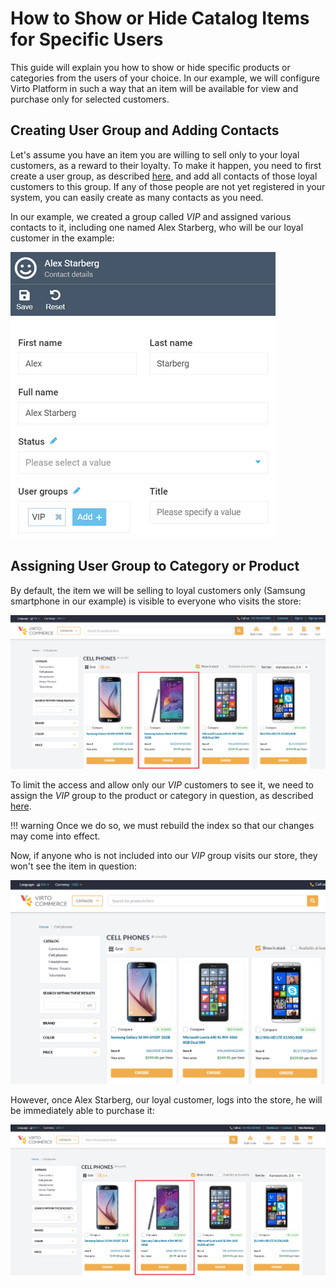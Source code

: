 # How to Show or Hide Catalog Items for Specific Users
This guide will explain you how to show or hide specific products or categories from the users of your choice. In our example, we will configure Virto Platform in such a way that an item will be available for view and purchase only for selected customers.

## Creating User Group and Adding Contacts
Let's assume you have an item you are willing to sell only to your loyal customers, as a reward to their loyalty. To make it happen, you need to first create a user group, as described [here](../user-groups.md#creating-new-user-group), and add all contacts of those loyal customers to this group. If any of those people are not yet registered in your system, you can easily create as many contacts as you need.

In our example, we created a group called *VIP* and assigned various contacts to it, including one named Alex Starberg, who will be our loyal customer in the example:

![Adding contact to user group](media/adding-to-ug.png)

## Assigning User Group to Category or Product
By default, the item we will be selling to loyal customers only (Samsung smartphone in our example) is visible to everyone who visits the store:

![Default product view](media/default-product-view.png)

To limit the access and allow only our *VIP* customers to see it, we need to assign the *VIP* group to the product or category in question, as described [here](../user-groups.md#assigning-user-group-to-contact).

!!! warning
	Once we do so, we must rebuild the index so that our changes may come into effect.

Now, if anyone who is not included into our *VIP* group visits our store, they won't see the item in question:

![Hidden view](media/hidden-product-view.png)

However, once Alex Starberg, our loyal customer, logs into the store, he will be immediately able to purchase it:

![Targeted view](media/targeted-product-view.png)
